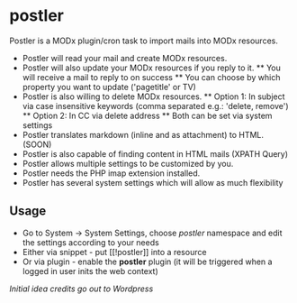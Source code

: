 postler
=======

Postler is a MODx plugin/cron task to import mails into MODx resources.

* Postler will read your mail and create MODx resources.
* Postler will also update your MODx resources if you reply to it.
** You will receive a mail to reply to on success
** You can choose by which property you want to update ('pagetitle' or TV)
* Postler is also willing to delete MODx resources.
** Option 1: In subject via case insensitive keywords (comma separated e.g.: 'delete, remove')
** Option 2: In CC via delete address
** Both can be set via system settings
* Postler translates markdown (inline and as attachment) to HTML. (SOON)
* Postler is also capable of finding content in HTML mails (XPATH Query)
* Postler allows multiple settings to be customized by you.
* Postler needs the PHP imap extension installed.
* Postler has several system settings which will allow as much flexibility

## Usage
* Go to System -> System Settings, choose *postler* namespace and edit the settings according to your needs
* Either via snippet - put [[!postler]] into a resource
* Or via plugin - enable the **postler** plugin (it will be triggered when a logged in user inits the web context)

_Initial idea credits go out to Wordpress_